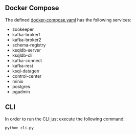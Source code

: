 ## Docker Compose
The defined [docker-compose.yaml](docker-compose.yaml) has the following services:

- zookeeper
- kafka-broker1
- kafka-broker2
- schema-registry
- ksqldb-server
- ksqldb-cli
- kafka-connect
- kafka-rest
- ksql-datagen
- control-center
- minio
- postgres
- pgadmin

## CLI
In order to run the CLI just execute the following command:
```shell
python cli.py
```
